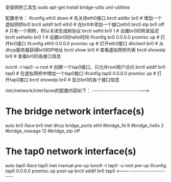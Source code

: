 #
安装网桥工具包
sudo apt-get install bridge-utils uml-utilities

配置命令：
ifconfig eth0 down                  # 先关闭eth0接口
brctl addbr br0                     # 增加一个虚拟网桥br0
brctl addif br0 eth0                # 在br0中添加一个接口eth0
brctl stp br0 off                   # 只有一个网桥，所以关闭生成树协议
brctl setfd br0 1                   # 设置br0的转发延迟
brctl sethello br0 1                # 设置br0的hello时间
ifconfig br0 0.0.0.0 promisc up     # 打开br0接口
ifconfig eth0 0.0.0.0 promisc up    # 打开eth0接口
dhclient br0                        # 从dhcp服务器获得br0的IP地址
brctl show br0                      # 查看虚拟网桥列表
brctl showstp br0                   # 查看br0的各接口信息

tunctl -t tap0 -u root              # 创建一个tap0接口，只允许root用户访问
brctl addif br0 tap0                # 在虚拟网桥中增加一个tap0接口
ifconfig tap0 0.0.0.0 promisc up    # 打开tap0接口
brctl showstp br0                   # 显示br0的各个接口信息


/etc/network/interfaces的配置内容如下：
------------------------->
# The bridge network interface(s)
auto br0
iface br0 inet dhcp
bridge_ports eth1
#bridge_fd 9
#bridge_hello 2
#bridge_maxage 12
#bridge_stp off

# The tap0 network interface(s)
auto tap0
iface tap0 inet manual
pre-up tunctl -t tap0 -u root
pre-up ifconfig tap0 0.0.0.0 promisc up
post-up brctl addif br0 tap0
<-------------------------



